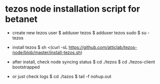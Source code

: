 # tezos node installation script for betanet



- create new tezos user
$ adduser tezos
$ adduser tezos sudo
$ su - tezos

- install tezos
$ sh <(curl -sL https://github.com/atticlab/tezos-node/blob/master/install-tezos.sh)

- after install, check node syncing status
$ cd ./tezos
$ cd ./tezos-client bootstrapped 

- or just check logs 
$ cd ./tazos
$ tail -f nohup.out 
